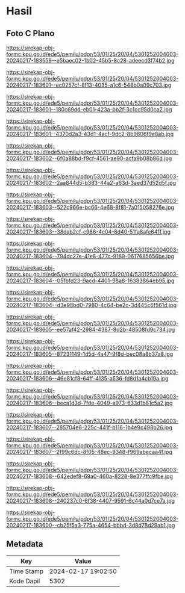# Hasil

## Foto C Plano

https://sirekap-obj-formc.kpu.go.id/ede5/pemilu/pdpr/53/01/25/20/04/5301252004003-20240217-183559--e5baec02-1b02-45b5-8c28-adeecd3f74b2.jpg

https://sirekap-obj-formc.kpu.go.id/ede5/pemilu/pdpr/53/01/25/20/04/5301252004003-20240217-183601--ec0257cf-8f13-4035-a1c6-548b0a09c703.jpg

https://sirekap-obj-formc.kpu.go.id/ede5/pemilu/pdpr/53/01/25/20/04/5301252004003-20240217-183601--180c69dd-eb01-423a-bb2f-3c1cc95d0ca2.jpg

https://sirekap-obj-formc.kpu.go.id/ede5/pemilu/pdpr/53/01/25/20/04/5301252004003-20240217-183601--4370d2a3-43d1-4acf-9dc2-8b9606f9e8ab.jpg

https://sirekap-obj-formc.kpu.go.id/ede5/pemilu/pdpr/53/01/25/20/04/5301252004003-20240217-183602--6f0a88bd-f9cf-4561-ae90-acfa9b08b86d.jpg

https://sirekap-obj-formc.kpu.go.id/ede5/pemilu/pdpr/53/01/25/20/04/5301252004003-20240217-183602--2aa844d5-b383-44a2-a63d-3aed37d52d5f.jpg

https://sirekap-obj-formc.kpu.go.id/ede5/pemilu/pdpr/53/01/25/20/04/5301252004003-20240217-183603--522c966e-bc66-4e68-8f81-7a015058276e.jpg

https://sirekap-obj-formc.kpu.go.id/ede5/pemilu/pdpr/53/01/25/20/04/5301252004003-20240217-183603--38dab2cf-c986-4c04-8d40-51fa8afe641f.jpg

https://sirekap-obj-formc.kpu.go.id/ede5/pemilu/pdpr/53/01/25/20/04/5301252004003-20240217-183604--794dc27e-41e8-477c-9189-0617685656be.jpg

https://sirekap-obj-formc.kpu.go.id/ede5/pemilu/pdpr/53/01/25/20/04/5301252004003-20240217-183604--05fbfd23-9acd-4401-98a8-16383864eb95.jpg

https://sirekap-obj-formc.kpu.go.id/ede5/pemilu/pdpr/53/01/25/20/04/5301252004003-20240217-183604--d3e98bd0-7980-4c64-be2c-3d445c6f561d.jpg

https://sirekap-obj-formc.kpu.go.id/ede5/pemilu/pdpr/53/01/25/20/04/5301252004003-20240217-183605--ee57af42-2984-4387-8d2b-48508fd9c734.jpg

https://sirekap-obj-formc.kpu.go.id/ede5/pemilu/pdpr/53/01/25/20/04/5301252004003-20240217-183605--87231149-1d5d-4a47-9f8d-bec08a8b37a8.jpg

https://sirekap-obj-formc.kpu.go.id/ede5/pemilu/pdpr/53/01/25/20/04/5301252004003-20240217-183606--46e81cf8-64ff-4135-a536-fd8d1a4cb19a.jpg

https://sirekap-obj-formc.kpu.go.id/ede5/pemilu/pdpr/53/01/25/20/04/5301252004003-20240217-183606--beca1d3d-7fde-4049-a973-633d1b81c5a2.jpg

https://sirekap-obj-formc.kpu.go.id/ede5/pemilu/pdpr/53/01/25/20/04/5301252004003-20240217-183607--285704e6-225c-441f-b116-1b4e9c498b26.jpg

https://sirekap-obj-formc.kpu.go.id/ede5/pemilu/pdpr/53/01/25/20/04/5301252004003-20240217-183607--2f99c6dc-8f05-48ec-9348-f969abecaa4f.jpg

https://sirekap-obj-formc.kpu.go.id/ede5/pemilu/pdpr/53/01/25/20/04/5301252004003-20240217-183608--642edef8-69a0-460a-8228-8e377ffc9fbe.jpg

https://sirekap-obj-formc.kpu.go.id/ede5/pemilu/pdpr/53/01/25/20/04/5301252004003-20240217-183608--240237c0-6f38-4407-9591-6c44a0d7ce7a.jpg

https://sirekap-obj-formc.kpu.go.id/ede5/pemilu/pdpr/53/01/25/20/04/5301252004003-20240217-183600--cb25f5a3-775a-4654-bbbd-3d8d78d29ab1.jpg


## Metadata

| Key        | Value               |
| ---------- | ------------------- |
| Time Stamp | 2024-02-17 19:02:50 |
| Kode Dapil | 5302                |



